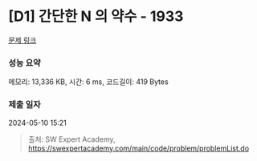 # [D1] 간단한 N 의 약수 - 1933 

[문제 링크](https://swexpertacademy.com/main/code/problem/problemDetail.do?contestProbId=AV5PhcWaAKIDFAUq) 

### 성능 요약

메모리: 13,336 KB, 시간: 6 ms, 코드길이: 419 Bytes

### 제출 일자

2024-05-10 15:21



> 출처: SW Expert Academy, https://swexpertacademy.com/main/code/problem/problemList.do